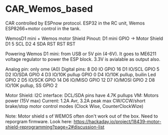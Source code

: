 # CAR_Wemos_based
CAR controlled by ESPnow protocol. ESP32 in the RC unit, Wemos ESP8266+motor control in the tank.

WemosD1 mini + Wemos motor Shield
Pinout:
D1 mini	GPIO	->  Motor Shield
D1	    5	        SCL
D2	    4	        SDA
RST	    RST       RST

Powering Wemos D1 mini:
  from USB or 5V pin (4-6V). It goes to ME6211 voltage regulator to power the ESP block. 
  3.3V is avialable as output also.
  
Analog pin: only ome (A0)
Digital pins: 8
  D0  IO                        GPIO 16
  D1  IO/SCL                    GPIO 5
  D2  IO/SDA                    GPIO 4
  D3  IO/10K pullup             GPIO 0
  D4  IO/10K pullup, builin Led GPIO 2
  D5  IO/SCK                    GPIO 14
  D6  IO/MISO                   GPIO 12
  D7  IO/MOSI                   GPIO 2
  D8  IO/10K pullup, SS          GPIO 2
  
  
  
  
  

Motor Shield:
  I2C interface: DCL/SDA pins have 4.7K pullups
  VM: Motors power (15V max)
  Current:  1.2A Avr, 3.2A peak max
  CW/CCW/short brake/stop motor control modes (Clock Wise, CounterClockWize)
  
  Note: Motor shield
  s of WEMOS often don't work out of the box. Need to reporgram firmware. Look here:
  https://hackaday.io/project/18439-motor-shield-reprogramming?page=2#discussion-list
  
  
